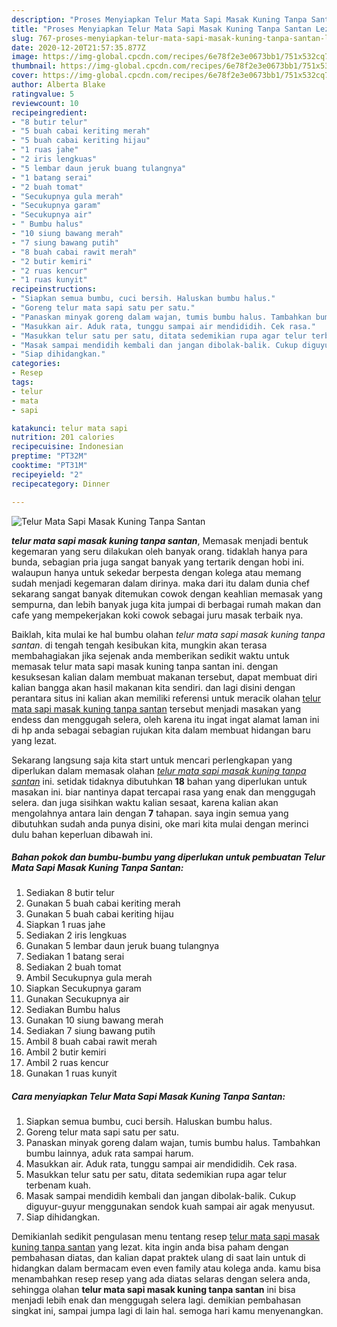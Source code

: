 ```yaml
---
description: "Proses Menyiapkan Telur Mata Sapi Masak Kuning Tanpa Santan Lezat"
title: "Proses Menyiapkan Telur Mata Sapi Masak Kuning Tanpa Santan Lezat"
slug: 767-proses-menyiapkan-telur-mata-sapi-masak-kuning-tanpa-santan-lezat
date: 2020-12-20T21:57:35.877Z
image: https://img-global.cpcdn.com/recipes/6e78f2e3e0673bb1/751x532cq70/telur-mata-sapi-masak-kuning-tanpa-santan-foto-resep-utama.jpg
thumbnail: https://img-global.cpcdn.com/recipes/6e78f2e3e0673bb1/751x532cq70/telur-mata-sapi-masak-kuning-tanpa-santan-foto-resep-utama.jpg
cover: https://img-global.cpcdn.com/recipes/6e78f2e3e0673bb1/751x532cq70/telur-mata-sapi-masak-kuning-tanpa-santan-foto-resep-utama.jpg
author: Alberta Blake
ratingvalue: 5
reviewcount: 10
recipeingredient:
- "8 butir telur"
- "5 buah cabai keriting merah"
- "5 buah cabai keriting hijau"
- "1 ruas jahe"
- "2 iris lengkuas"
- "5 lembar daun jeruk buang tulangnya"
- "1 batang serai"
- "2 buah tomat"
- "Secukupnya gula merah"
- "Secukupnya garam"
- "Secukupnya air"
- " Bumbu halus"
- "10 siung bawang merah"
- "7 siung bawang putih"
- "8 buah cabai rawit merah"
- "2 butir kemiri"
- "2 ruas kencur"
- "1 ruas kunyit"
recipeinstructions:
- "Siapkan semua bumbu, cuci bersih. Haluskan bumbu halus."
- "Goreng telur mata sapi satu per satu."
- "Panaskan minyak goreng dalam wajan, tumis bumbu halus. Tambahkan bumbu lainnya, aduk rata sampai harum."
- "Masukkan air. Aduk rata, tunggu sampai air mendididih. Cek rasa."
- "Masukkan telur satu per satu, ditata sedemikian rupa agar telur terbenam kuah."
- "Masak sampai mendidih kembali dan jangan dibolak-balik. Cukup diguyur-guyur menggunakan sendok kuah sampai air agak menyusut."
- "Siap dihidangkan."
categories:
- Resep
tags:
- telur
- mata
- sapi

katakunci: telur mata sapi 
nutrition: 201 calories
recipecuisine: Indonesian
preptime: "PT32M"
cooktime: "PT31M"
recipeyield: "2"
recipecategory: Dinner

---
```



![Telur Mata Sapi Masak Kuning Tanpa Santan](https://img-global.cpcdn.com/recipes/6e78f2e3e0673bb1/751x532cq70/telur-mata-sapi-masak-kuning-tanpa-santan-foto-resep-utama.jpg)

<b><i>telur mata sapi masak kuning tanpa santan</i></b>, Memasak menjadi bentuk kegemaran yang seru dilakukan oleh banyak orang. tidaklah hanya para bunda, sebagian pria juga sangat banyak yang tertarik dengan hobi ini. walaupun hanya untuk sekedar berpesta dengan kolega atau memang sudah menjadi kegemaran dalam dirinya. maka dari itu dalam dunia chef sekarang sangat banyak ditemukan cowok dengan keahlian memasak yang sempurna, dan lebih banyak juga kita jumpai di berbagai rumah makan dan cafe yang mempekerjakan koki cowok sebagai juru masak terbaik nya.



Baiklah, kita mulai ke hal bumbu olahan <i>telur mata sapi masak kuning tanpa santan</i>. di tengah tengah kesibukan kita, mungkin akan terasa membahagiakan jika sejenak anda memberikan sedikit waktu untuk memasak telur mata sapi masak kuning tanpa santan ini. dengan kesuksesan kalian dalam membuat makanan tersebut, dapat membuat diri kalian bangga akan hasil makanan kita sendiri. dan lagi disini dengan perantara situs ini kalian akan memiliki referensi untuk meracik olahan <u>telur mata sapi masak kuning tanpa santan</u> tersebut menjadi masakan yang endess dan menggugah selera, oleh karena itu ingat ingat alamat laman ini di hp anda sebagai sebagian rujukan kita dalam membuat hidangan baru yang lezat.


Sekarang langsung saja kita start untuk mencari perlengkapan yang diperlukan dalam memasak olahan <u><i>telur mata sapi masak kuning tanpa santan</i></u> ini. setidak tidaknya dibutuhkan <b>18</b> bahan yang diperlukan untuk masakan ini. biar nantinya dapat tercapai rasa yang enak dan menggugah selera. dan juga sisihkan waktu kalian sesaat, karena kalian akan mengolahnya antara lain dengan <b>7</b> tahapan. saya ingin semua yang dibutuhkan sudah anda punya disini, oke mari kita mulai dengan merinci dulu bahan keperluan dibawah ini.

<!--inarticleads1-->

##### Bahan pokok dan bumbu-bumbu yang diperlukan untuk pembuatan Telur Mata Sapi Masak Kuning Tanpa Santan:

1. Sediakan 8 butir telur
1. Gunakan 5 buah cabai keriting merah
1. Gunakan 5 buah cabai keriting hijau
1. Siapkan 1 ruas jahe
1. Sediakan 2 iris lengkuas
1. Gunakan 5 lembar daun jeruk buang tulangnya
1. Sediakan 1 batang serai
1. Sediakan 2 buah tomat
1. Ambil Secukupnya gula merah
1. Siapkan Secukupnya garam
1. Gunakan Secukupnya air
1. Sediakan  Bumbu halus
1. Gunakan 10 siung bawang merah
1. Sediakan 7 siung bawang putih
1. Ambil 8 buah cabai rawit merah
1. Ambil 2 butir kemiri
1. Ambil 2 ruas kencur
1. Gunakan 1 ruas kunyit




<!--inarticleads2-->

##### Cara menyiapkan Telur Mata Sapi Masak Kuning Tanpa Santan:

1. Siapkan semua bumbu, cuci bersih. Haluskan bumbu halus.
1. Goreng telur mata sapi satu per satu.
1. Panaskan minyak goreng dalam wajan, tumis bumbu halus. Tambahkan bumbu lainnya, aduk rata sampai harum.
1. Masukkan air. Aduk rata, tunggu sampai air mendididih. Cek rasa.
1. Masukkan telur satu per satu, ditata sedemikian rupa agar telur terbenam kuah.
1. Masak sampai mendidih kembali dan jangan dibolak-balik. Cukup diguyur-guyur menggunakan sendok kuah sampai air agak menyusut.
1. Siap dihidangkan.




Demikianlah sedikit pengulasan menu tentang resep <u>telur mata sapi masak kuning tanpa santan</u> yang lezat. kita ingin anda bisa paham dengan pembahasan diatas, dan kalian dapat praktek ulang di saat lain untuk di hidangkan dalam bermacam even even family atau kolega anda. kamu bisa menambahkan resep resep yang ada diatas selaras dengan selera anda, sehingga olahan <b>telur mata sapi masak kuning tanpa santan</b> ini bisa menjadi lebih enak dan menggugah selera lagi. demikian pembahasan singkat ini, sampai jumpa lagi di lain hal. semoga hari kamu menyenangkan.
